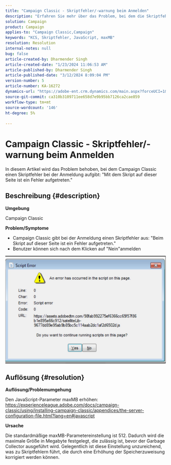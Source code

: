 ```yaml
---
title: "Campaign Classic - Skriptfehler/-warnung beim Anmelden"
description: "Erfahren Sie mehr über das Problem, bei dem die Skriptfehlerwarnung von Campaign Classic während der Protokollierung angezeigt wird. Erhöhen Sie den JavaScript-Parameter maxMB ."
solution: Campaign
product: Campaign
applies-to: "Campaign Classic,Campaign"
keywords: "KCS, Skriptfehler, JavaScript, maxMB"
resolution: Resolution
internal-notes: null
bug: false
article-created-by: Dharmender Singh
article-created-date: "1/23/2024 11:06:53 AM"
article-published-by: Dharmender Singh
article-published-date: "3/12/2024 8:09:04 PM"
version-number: 5
article-number: KA-16272
dynamics-url: "https://adobe-ent.crm.dynamics.com/main.aspx?forceUCI=1&pagetype=entityrecord&etn=knowledgearticle&id=3eda4c7e-dfb9-ee11-a569-6045bd006149"
source-git-commit: ca310b3109711ee658d7e9b95bb7126ca2cae859
workflow-type: tm+mt
source-wordcount: '146'
ht-degree: 5%

---
```


# Campaign Classic - Skriptfehler/-warnung beim Anmelden


In diesem Artikel wird das Problem behoben, bei dem Campaign Classic einen Skriptfehler bei der Anmeldung aufgibt: &quot;Mit dem Skript auf dieser Seite ist ein Fehler aufgetreten.&quot;

## Beschreibung {#description}


<b>Umgebung</b>

Campaign Classic

<b>Problem/Symptome</b>

- Campaign Classic gibt bei der Anmeldung einen Skriptfehler aus: &quot;Beim Skript auf dieser Seite ist ein Fehler aufgetreten.&quot;
- Benutzer können sich nach dem Klicken auf &quot;Nein&quot;anmelden


![](assets/___3fda4c7e-dfb9-ee11-a569-6045bd006149___.jpeg)


## Auflösung {#resolution}


<b>Auflösung/Problemumgehung</b>

Den JavaScript-Parameter maxMB erhöhen: https://experienceleague.adobe.com/docs/campaign-classic/using/installing-campaign-classic/appendices/the-server-configuration-file.html?lang=en#javascript

<b>Ursache</b>

Die standardmäßige maxMB-Parametereinstellung ist 512. Dadurch wird die maximale Größe in Megabyte festgelegt, die zulässig ist, bevor der Garbage Collector ausgeführt wird. Gelegentlich ist diese Einstellung unzureichend, was zu Skriptfehlern führt, die durch eine Erhöhung der Speicherzuweisung korrigiert werden können.
